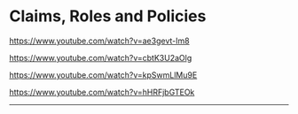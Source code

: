 # Claims, Roles and Policies

https://www.youtube.com/watch?v=ae3gevt-Im8

https://www.youtube.com/watch?v=cbtK3U2aOlg

https://www.youtube.com/watch?v=kpSwmLlMu9E

https://www.youtube.com/watch?v=hHRFjbGTEOk


---

